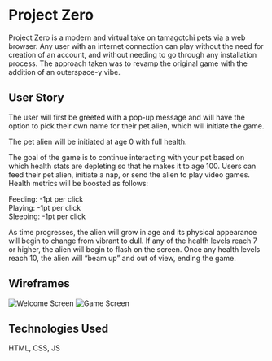 # Project Zero

Project Zero is a modern and virtual take on tamagotchi pets via a web browser. Any user with an internet connection can play without the need for creation of an account, and without needing to go through any installation process. The approach taken was to revamp the original game with the addition of an outerspace-y vibe.

## User Story

The user will first be greeted with a pop-up message and will have the option to pick their own name for their pet alien, which will initiate the game.

The pet alien will be initiated at age 0 with full health.

The goal of the game is to continue interacting with your pet based on which health stats are depleting so that he makes it to age 100. Users can feed their pet alien, initiate a nap, or send the alien to play video games. Health metrics will be boosted as follows:

Feeding: -1pt per click\
Playing: -1pt per click\
Sleeping: -1pt per click

As time progresses, the alien will grow in age and its physical appearance will begin to change from vibrant to dull. If any of the health levels reach 7 or higher, the alien will begin to flash on the screen. Once any health levels reach 10, the alien will “beam up” and out of view, ending the game.

## Wireframes

![Welcome Screen](https://i.imgur.com/ESvsE5z.png)
![Game Screen](https://i.imgur.com/1A1uvwz.png)

## Technologies Used
HTML, CSS, JS